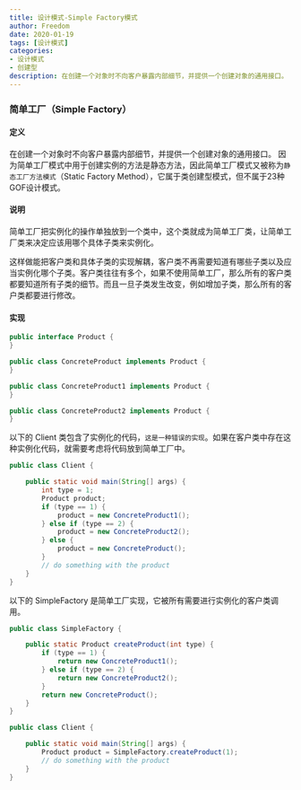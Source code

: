 ```yaml
---
title: 设计模式-Simple Factory模式
author: Freedom
date: 2020-01-19
tags: [设计模式]
categories: 
- 设计模式
- 创建型
description: 在创建一个对象时不向客户暴露内部细节，并提供一个创建对象的通用接口。
---
```


### 简单工厂（Simple Factory）

#### 定义

在创建一个对象时不向客户暴露内部细节，并提供一个创建对象的通用接口。
因为简单工厂模式中用于创建实例的方法是静态方法，因此简单工厂模式又被称为`静态工厂方法模式`（Static Factory Method），它属于类创建型模式，但不属于23种GOF设计模式。

#### 说明

简单工厂把实例化的操作单独放到一个类中，这个类就成为简单工厂类，让简单工厂类来决定应该用哪个具体子类来实例化。

这样做能把客户类和具体子类的实现解耦，客户类不再需要知道有哪些子类以及应当实例化哪个子类。客户类往往有多个，如果不使用简单工厂，那么所有的客户类都要知道所有子类的细节。而且一旦子类发生改变，例如增加子类，那么所有的客户类都要进行修改。

#### 实现

```java
public interface Product {
}
```

```java
public class ConcreteProduct implements Product {
}
```

```java
public class ConcreteProduct1 implements Product {
}
```

```java
public class ConcreteProduct2 implements Product {
}
```

以下的 Client 类包含了实例化的代码，`这是一种错误的实现`。如果在客户类中存在这种实例化代码，就需要考虑将代码放到简单工厂中。

```java
public class Client {

    public static void main(String[] args) {
        int type = 1;
        Product product;
        if (type == 1) {
            product = new ConcreteProduct1();
        } else if (type == 2) {
            product = new ConcreteProduct2();
        } else {
            product = new ConcreteProduct();
        }
        // do something with the product
    }
}
```

以下的 SimpleFactory 是简单工厂实现，它被所有需要进行实例化的客户类调用。

```java
public class SimpleFactory {

    public static Product createProduct(int type) {
        if (type == 1) {
            return new ConcreteProduct1();
        } else if (type == 2) {
            return new ConcreteProduct2();
        }
        return new ConcreteProduct();
    }
}
```

```java
public class Client {

    public static void main(String[] args) {
        Product product = SimpleFactory.createProduct(1);
        // do something with the product
    }
}
```